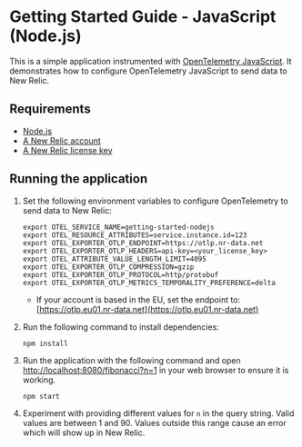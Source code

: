 # Getting Started Guide - JavaScript (Node.js)

This is a simple application instrumented with [OpenTelemetry JavaScript](https://github.com/open-telemetry/opentelemetry-js).
It demonstrates how to configure OpenTelemetry JavaScript to send data to New Relic.

## Requirements

* [Node.js](https://nodejs.org/en/download/)
* [A New Relic account](https://one.newrelic.com/)
* [A New Relic license key](https://docs.newrelic.com/docs/apis/intro-apis/new-relic-api-keys/#license-key)

## Running the application

1. Set the following environment variables to configure OpenTelemetry to send
   data to New Relic:

    ```shell
    export OTEL_SERVICE_NAME=getting-started-nodejs
    export OTEL_RESOURCE_ATTRIBUTES=service.instance.id=123
    export OTEL_EXPORTER_OTLP_ENDPOINT=https://otlp.nr-data.net
    export OTEL_EXPORTER_OTLP_HEADERS=api-key=<your_license_key>
    export OTEL_ATTRIBUTE_VALUE_LENGTH_LIMIT=4095
    export OTEL_EXPORTER_OTLP_COMPRESSION=gzip
    export OTEL_EXPORTER_OTLP_PROTOCOL=http/protobuf
    export OTEL_EXPORTER_OTLP_METRICS_TEMPORALITY_PREFERENCE=delta
    ```

    * If your account is based in the EU, set the endpoint to: [https://otlp.eu01.nr-data.net](https://otlp.eu01.nr-data.net)

2. Run the following command to install dependencies:

    ```shell
    npm install
    ```

3. Run the application with the following command and open
   [http://localhost:8080/fibonacci?n=1](http://localhost:8080/fibonacci?n=1)
   in your web browser to ensure it is working.

    ```shell
    npm start
    ```

4. Experiment with providing different values for `n` in the query string.
   Valid values are between 1 and 90. Values outside this range cause an error
   which will show up in New Relic.
